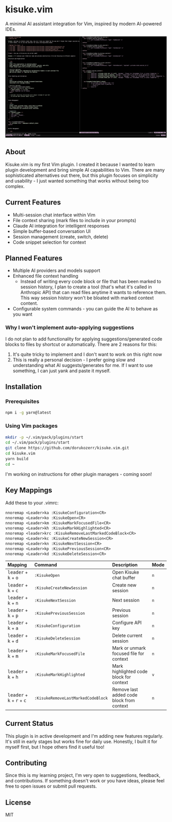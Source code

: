 # kisuke.vim

A minimal AI assistant integration for Vim, inspired by modern AI-powered IDEs.

![screenshot](ss-1.png)

## About

Kisuke.vim is my first Vim plugin. I created it because I wanted to learn plugin development and bring simple AI capabilities to Vim. There are many sophisticated alternatives out there, but this plugin focuses on simplicity and usability - I just wanted something that works without being too complex.

## Current Features

- Multi-session chat interface within Vim
- File context sharing (mark files to include in your prompts)
- Claude AI integration for intelligent responses
- Simple buffer-based conversation UI
- Session management (create, switch, delete)
- Code snippet selection for context

## Planned Features

- Multiple AI providers and models support
- Enhanced file context handling
  - Instead of writing every code block or file that has been marked to session history, I plan to create a tool (that's what it's called in Anthropic API) that can read files anytime it wants to reference them. This way session history won't be bloated with marked context content.
- Configurable system commands - you can guide the AI to behave as you want

### Why I won't implement auto-applying suggestions

I do not plan to add functionality for applying suggestions/generated code blocks to files by shortcut or automatically. There are 2 reasons for this:

1. It's quite tricky to implement and I don't want to work on this right now
2. This is really a personal decision - I prefer going slow and understanding what AI suggests/generates for me. If I want to use something, I can just yank and paste it myself.

## Installation

### Prerequisites

```bash
npm i -g yarn@latest
```

### Using Vim packages

```bash
mkdir -p ~/.vim/pack/plugins/start
cd ~/.vim/pack/plugins/start
git clone https://github.com/dorukozerr/kisuke.vim.git
cd kisuke.vim
yarn build
cd ~
```

I'm working on instructions for other plugin managers - coming soon!

## Key Mappings

Add these to your .vimrc:

```vim
nnoremap <Leader>ka :KisukeConfiguration<CR>
nnoremap <Leader>ko :KisukeOpen<CR>
nnoremap <Leader>km :KisukeMarkFocusedFile<CR>
vnoremap <Leader>kh :KisukeMarkHighlighted<CR>
nnoremap <leader>krc :KisukeRemoveLastMarkedCodeBlock<CR>
nnoremap <Leader>kc :KisukeCreateNewSession<CR>
nnoremap <Leader>kn :KisukeNextSession<CR>
nnoremap <Leader>kp :KisukePreviousSession<CR>
nnoremap <Leader>kd :KisukeDeleteSession<CR>
```

| Mapping                                                        | Command                            | Description                               | Mode |
| :------------------------------------------------------------- | :--------------------------------- | :---------------------------------------- | :--- |
| <kbd>leader</kbd> + <kbd>k</kbd> + <kbd>o</kbd>                | `:KisukeOpen`                      | Open Kisuke chat buffer                   | `n`  |
| <kbd>leader</kbd> + <kbd>k</kbd> + <kbd>c</kbd>                | `:KisukeCreateNewSession`          | Create new session                        | `n`  |
| <kbd>leader</kbd> + <kbd>k</kbd> + <kbd>n</kbd>                | `:KisukeNextSession`               | Next session                              | `n`  |
| <kbd>leader</kbd> + <kbd>k</kbd> + <kbd>p</kbd>                | `:KisukePreviousSession`           | Previous session                          | `n`  |
| <kbd>leader</kbd> + <kbd>k</kbd> + <kbd>a</kbd>                | `:KisukeConfiguration`             | Configure API key                         | `n`  |
| <kbd>leader</kbd> + <kbd>k</kbd> + <kbd>d</kbd>                | `:KisukeDeleteSession`             | Delete current session                    | `n`  |
| <kbd>leader</kbd> + <kbd>k</kbd> + <kbd>m</kbd>                | `:KisukeMarkFocusedFile`           | Mark or unmark focused file for context   | `n`  |
| <kbd>leader</kbd> + <kbd>k</kbd> + <kbd>h</kbd>                | `:KisukeMarkHighlighted`           | Mark highlighted code block for context   | `v`  |
| <kbd>leader</kbd> + <kbd>k</kbd> + <kbd>r</kbd> + <kbd>c</kbd> | `:KisukeRemoveLastMarkedCodeBlock` | Remove last added code block from context | `n`  |

## Current Status

This plugin is in active development and I'm adding new features regularly. It's still in early stages but works fine for daily use. Honestly, I built it for myself first, but I hope others find it useful too!

## Contributing

Since this is my learning project, I'm very open to suggestions, feedback, and contributions. If something doesn't work or you have ideas, please feel free to open issues or submit pull requests.

## License

MIT
